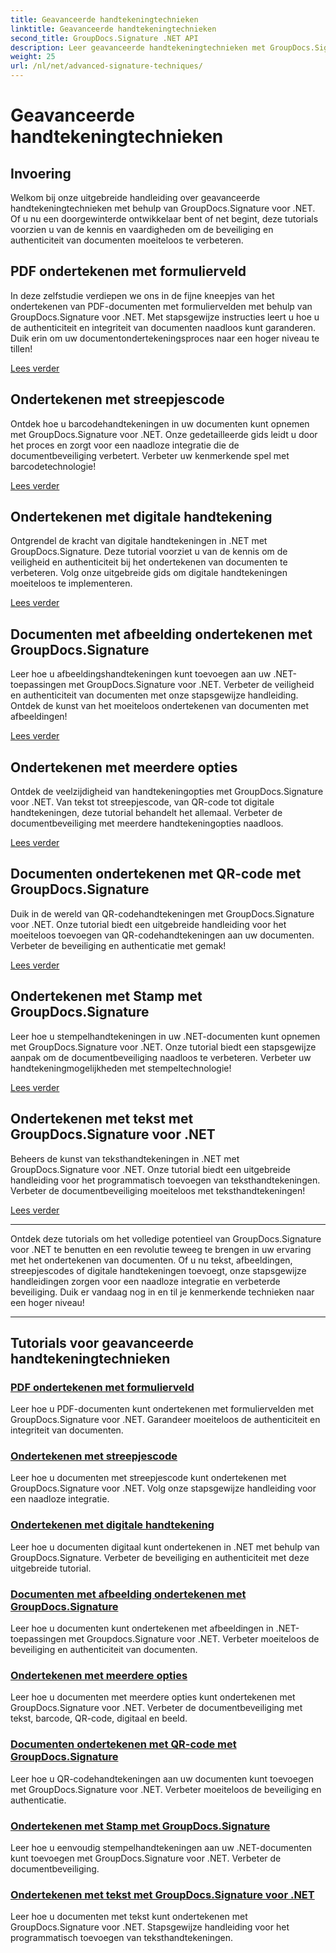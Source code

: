 ```yaml
---
title: Geavanceerde handtekeningtechnieken
linktitle: Geavanceerde handtekeningtechnieken
second_title: GroupDocs.Signature .NET API
description: Leer geavanceerde handtekeningtechnieken met GroupDocs.Signature voor .NET-tutorials. Onderteken PDF's, afbeeldingen en documenten naadloos met barcode, digitaal en meer.
weight: 25
url: /nl/net/advanced-signature-techniques/
---
```


# Geavanceerde handtekeningtechnieken

## Invoering

Welkom bij onze uitgebreide handleiding over geavanceerde handtekeningtechnieken met behulp van GroupDocs.Signature voor .NET. Of u nu een doorgewinterde ontwikkelaar bent of net begint, deze tutorials voorzien u van de kennis en vaardigheden om de beveiliging en authenticiteit van documenten moeiteloos te verbeteren.

## PDF ondertekenen met formulierveld

In deze zelfstudie verdiepen we ons in de fijne kneepjes van het ondertekenen van PDF-documenten met formuliervelden met behulp van GroupDocs.Signature voor .NET. Met stapsgewijze instructies leert u hoe u de authenticiteit en integriteit van documenten naadloos kunt garanderen. Duik erin om uw documentondertekeningsproces naar een hoger niveau te tillen!

[Lees verder](./sign-pdf-form-field/)

## Ondertekenen met streepjescode

Ontdek hoe u barcodehandtekeningen in uw documenten kunt opnemen met GroupDocs.Signature voor .NET. Onze gedetailleerde gids leidt u door het proces en zorgt voor een naadloze integratie die de documentbeveiliging verbetert. Verbeter uw kenmerkende spel met barcodetechnologie!

[Lees verder](./sign-with-barcode/)

## Ondertekenen met digitale handtekening

Ontgrendel de kracht van digitale handtekeningen in .NET met GroupDocs.Signature. Deze tutorial voorziet u van de kennis om de veiligheid en authenticiteit bij het ondertekenen van documenten te verbeteren. Volg onze uitgebreide gids om digitale handtekeningen moeiteloos te implementeren.

[Lees verder](./sign-with-digital/)

## Documenten met afbeelding ondertekenen met GroupDocs.Signature

Leer hoe u afbeeldingshandtekeningen kunt toevoegen aan uw .NET-toepassingen met GroupDocs.Signature voor .NET. Verbeter de veiligheid en authenticiteit van documenten met onze stapsgewijze handleiding. Ontdek de kunst van het moeiteloos ondertekenen van documenten met afbeeldingen!

[Lees verder](./sign-with-image/)

## Ondertekenen met meerdere opties

Ontdek de veelzijdigheid van handtekeningopties met GroupDocs.Signature voor .NET. Van tekst tot streepjescode, van QR-code tot digitale handtekeningen, deze tutorial behandelt het allemaal. Verbeter de documentbeveiliging met meerdere handtekeningopties naadloos.

[Lees verder](./sign-with-multiple-options/)

## Documenten ondertekenen met QR-code met GroupDocs.Signature

Duik in de wereld van QR-codehandtekeningen met GroupDocs.Signature voor .NET. Onze tutorial biedt een uitgebreide handleiding voor het moeiteloos toevoegen van QR-codehandtekeningen aan uw documenten. Verbeter de beveiliging en authenticatie met gemak!

[Lees verder](./sign-with-qr-code/)

## Ondertekenen met Stamp met GroupDocs.Signature

Leer hoe u stempelhandtekeningen in uw .NET-documenten kunt opnemen met GroupDocs.Signature voor .NET. Onze tutorial biedt een stapsgewijze aanpak om de documentbeveiliging naadloos te verbeteren. Verbeter uw handtekeningmogelijkheden met stempeltechnologie!

[Lees verder](./sign-with-stamp/)

## Ondertekenen met tekst met GroupDocs.Signature voor .NET

Beheers de kunst van teksthandtekeningen in .NET met GroupDocs.Signature voor .NET. Onze tutorial biedt een uitgebreide handleiding voor het programmatisch toevoegen van teksthandtekeningen. Verbeter de documentbeveiliging moeiteloos met teksthandtekeningen!

[Lees verder](./sign-with-text/)

---

Ontdek deze tutorials om het volledige potentieel van GroupDocs.Signature voor .NET te benutten en een revolutie teweeg te brengen in uw ervaring met het ondertekenen van documenten. Of u nu tekst, afbeeldingen, streepjescodes of digitale handtekeningen toevoegt, onze stapsgewijze handleidingen zorgen voor een naadloze integratie en verbeterde beveiliging. Duik er vandaag nog in en til je kenmerkende technieken naar een hoger niveau!

---

## Tutorials voor geavanceerde handtekeningtechnieken
### [PDF ondertekenen met formulierveld](./sign-pdf-form-field/)
Leer hoe u PDF-documenten kunt ondertekenen met formuliervelden met GroupDocs.Signature voor .NET. Garandeer moeiteloos de authenticiteit en integriteit van documenten.
### [Ondertekenen met streepjescode](./sign-with-barcode/)
Leer hoe u documenten met streepjescode kunt ondertekenen met GroupDocs.Signature voor .NET. Volg onze stapsgewijze handleiding voor een naadloze integratie.
### [Ondertekenen met digitale handtekening](./sign-with-digital/)
Leer hoe u documenten digitaal kunt ondertekenen in .NET met behulp van GroupDocs.Signature. Verbeter de beveiliging en authenticiteit met deze uitgebreide tutorial.
### [Documenten met afbeelding ondertekenen met GroupDocs.Signature](./sign-with-image/)
Leer hoe u documenten kunt ondertekenen met afbeeldingen in .NET-toepassingen met Groupdocs.Signature voor .NET. Verbeter moeiteloos de beveiliging en authenticiteit van documenten.
### [Ondertekenen met meerdere opties](./sign-with-multiple-options/)
Leer hoe u documenten met meerdere opties kunt ondertekenen met GroupDocs.Signature voor .NET. Verbeter de documentbeveiliging met tekst, barcode, QR-code, digitaal en beeld.
### [Documenten ondertekenen met QR-code met GroupDocs.Signature](./sign-with-qr-code/)
Leer hoe u QR-codehandtekeningen aan uw documenten kunt toevoegen met GroupDocs.Signature voor .NET. Verbeter moeiteloos de beveiliging en authenticatie.
### [Ondertekenen met Stamp met GroupDocs.Signature](./sign-with-stamp/)
Leer hoe u eenvoudig stempelhandtekeningen aan uw .NET-documenten kunt toevoegen met GroupDocs.Signature voor .NET. Verbeter de documentbeveiliging.
### [Ondertekenen met tekst met GroupDocs.Signature voor .NET](./sign-with-text/)
Leer hoe u documenten met tekst kunt ondertekenen met GroupDocs.Signature voor .NET. Stapsgewijze handleiding voor het programmatisch toevoegen van teksthandtekeningen.